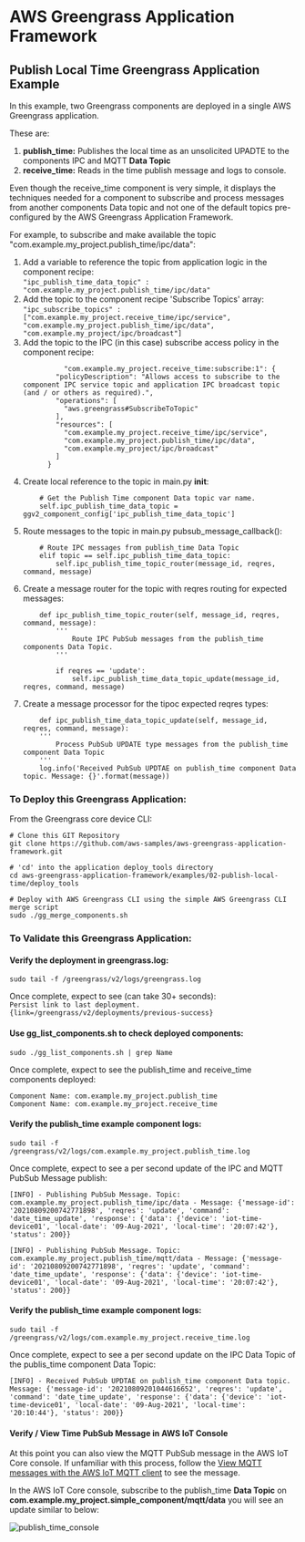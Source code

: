 # AWS Greengrass Application Framework

## Publish Local Time Greengrass Application Example

In this example, two Greengrass components are deployed in a single AWS Greengrass application. 

These are:
1) **publish_time:** Publishes the local time as an unsolicited UPADTE to the components IPC and MQTT **Data Topic**
2) **receive_time:** Reads in the time publish message and logs to console.

Even though the receive_time component is very simple, it displays the techniques needed for a component to subscribe and process messages from another components Data topic and not one of the default topics pre-configured by the AWS Greengrass Application Framework. 

For example, to subscribe and make available the topic "com.example.my_project.publish_time/ipc/data":
1. Add a variable to reference the topic from application logic in the component recipe:   
    ```"ipc_publish_time_data_topic" : "com.example.my_project.publish_time/ipc/data"```
2. Add the topic to the component recipe 'Subscribe Topics' array:   
    ```"ipc_subscribe_topics" : ["com.example.my_project.receive_time/ipc/service", "com.example.my_project.publish_time/ipc/data", "com.example.my_project/ipc/broadcast"]```
3. Add the topic to the IPC (in this case) subscribe access policy in the component recipe:   
    ```
              "com.example.my_project.receive_time:subscribe:1": {
            "policyDescription": "Allows access to subscribe to the component IPC service topic and application IPC broadcast topic (and / or others as required).",
            "operations": [
              "aws.greengrass#SubscribeToTopic"
            ],
            "resources": [
              "com.example.my_project.receive_time/ipc/service",
              "com.example.my_project.publish_time/ipc/data",
              "com.example.my_project/ipc/broadcast"
            ]
          }
    ```
4. Create local reference to the topic in main.py __init__:   
    ```
        # Get the Publish Time component Data topic var name.
        self.ipc_publish_time_data_topic = ggv2_component_config['ipc_publish_time_data_topic']
    ```
5. Route messages to the topic in main.py pubsub_message_callback():   
    ```
        # Route IPC messages from publish_time Data Topic
        elif topic == self.ipc_publish_time_data_topic:
            self.ipc_publish_time_topic_router(message_id, reqres, command, message)
    ```
6. Create a message router for the topic with reqres routing for expected messages:   
    ```
        def ipc_publish_time_topic_router(self, message_id, reqres, command, message):
            '''
                Route IPC PubSub messages from the publish_time components Data Topic.
            '''

            if reqres == 'update':
                self.ipc_publish_time_data_topic_update(message_id, reqres, command, message)
    ```
7. Create a message processor for the tipoc expected reqres types:   
    ```
        def ipc_publish_time_data_topic_update(self, message_id, reqres, command, message):
        '''
            Process PubSub UPDATE type messages from the publish_time component Data Topic
        '''
        log.info('Received PubSub UPDTAE on publish_time component Data topic. Message: {}'.format(message))
    ```

### To Deploy this Greengrass Application:
From the Greengrass core device CLI:
```
# Clone this GIT Repository
git clone https://github.com/aws-samples/aws-greengrass-application-framework.git

# 'cd' into the application deploy_tools directory
cd aws-greengrass-application-framework/examples/02-publish-local-time/deploy_tools

# Deploy with AWS Greengrass CLI using the simple AWS Greengrass CLI merge script 
sudo ./gg_merge_components.sh
```

### To Validate this Greengrass Application:

#### Verify the deployment in greengrass.log:
```sudo tail -f /greengrass/v2/logs/greengrass.log```

Once complete, expect to see (can take 30+ seconds):  
```Persist link to last deployment. {link=/greengrass/v2/deployments/previous-success}```

#### Use gg_list_components.sh to check deployed components:  
```sudo ./gg_list_components.sh | grep Name```

Once complete, expect to see the publish_time and receive_time components deployed:  
```
Component Name: com.example.my_project.publish_time
Component Name: com.example.my_project.receive_time
```

#### Verify the publish_time example component logs:  

```sudo tail -f /greengrass/v2/logs/com.example.my_project.publish_time.log```

Once complete, expect to see a per second update of the IPC and MQTT PubSub Message publish:  

```
[INFO] - Publishing PubSub Message. Topic: com.example.my_project.publish_time/ipc/data - Message: {'message-id': '20210809200742771898', 'reqres': 'update', 'command': 'date_time_update', 'response': {'data': {'device': 'iot-time-device01', 'local-date': '09-Aug-2021', 'local-time': '20:07:42'}, 'status': 200}}

[INFO] - Publishing PubSub Message. Topic: com.example.my_project.publish_time/mqtt/data - Message: {'message-id': '20210809200742771898', 'reqres': 'update', 'command': 'date_time_update', 'response': {'data': {'device': 'iot-time-device01', 'local-date': '09-Aug-2021', 'local-time': '20:07:42'}, 'status': 200}}
```

#### Verify the publish_time example component logs:  

```sudo tail -f /greengrass/v2/logs/com.example.my_project.receive_time.log```

Once complete, expect to see a per second update on the IPC Data Topic of the publis_time component Data Topic:

```
[INFO] - Received PubSub UPDTAE on publish_time component Data topic. Message: {'message-id': '20210809201044616652', 'reqres': 'update', 'command': 'date_time_update', 'response': {'data': {'device': 'iot-time-device01', 'local-date': '09-Aug-2021', 'local-time': '20:10:44'}, 'status': 200}}
```

#### Verify / View Time PubSub Message in AWS IoT Console

At this point you can also view the MQTT PubSub message in the AWS IoT Core console. If unfamiliar with this process, follow the [View MQTT messages with the AWS IoT MQTT client](https://docs.aws.amazon.com/iot/latest/developerguide/view-mqtt-messages.html) to see the message. 

In the AWS IoT Core console, subscribe to the publish_time **Data Topic** on **com.example.my_project.simple_component/mqtt/data** you will see an update similar to below:

![publish_time_console](/images/publish_time_console.png)
